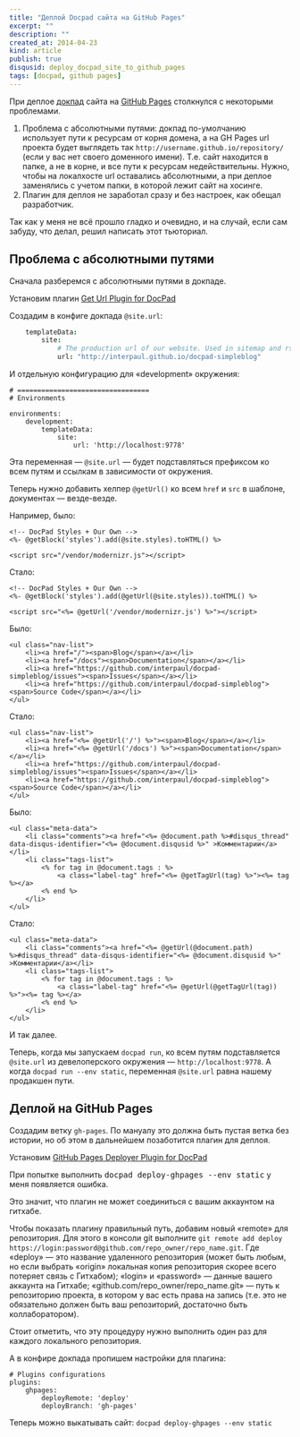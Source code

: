 ```yaml
--- 
title: "Деплой Docpad сайта на GitHub Pages"
excerpt: ""
description: ""
created_at: 2014-04-23
kind: article
publish: true
disqusid: deploy_docpad_site_to_github_pages
tags: [docpad, github pages]
---
```


При деплое [докпад]() сайта на [GitHub Pages](https://pages.github.com/) столкнулся с некоторыми проблемами.

1. Проблема с абсолютными путями: докпад по-умолчанию использует пути к ресурсам от корня домена, а на GH Pages url проекта будет выглядеть так `http://username.github.io/repository/` (если у вас нет своего доменного имени). Т.е. сайт находится в папке, а не в корне, и все пути к ресурсам недействительны. Нужно, чтобы на локалхосте url оставались абсолютными, а при деплое заменялись с учетом папки, в которой лежит сайт на хосинге.
2. Плагин для деплоя не заработал сразу и без настроек, как обещал разработчик.

Так как у меня не всё прошло гладко и очевидно, и на случай, если сам забуду, что делал, решил написать этот тьюториал.

<!-- cut -->

## Проблема с абсолютными путями

Сначала разберемся с абсолютными путями в докпаде.

Установим плагин [Get Url Plugin for DocPad](https://github.com/Hypercubed/docpad-plugin-geturl/)

Создадим в конфиге докпада `@site.url`:

```coffeescript
	templateData:
		site:
			# The production url of our website. Used in sitemap and rss feed
			url: "http://interpaul.github.io/docpad-simpleblog"
```

И отдельную конфигурацию для «development» окружения:

	# =================================
	# Environments

	environments:
		development:
			templateData:
				site:
					url: 'http://localhost:9778'

Эта переменная — `@site.url` — будет подставляться префиксом ко всем путям и ссылкам в зависимости от окружения.

Теперь нужно добавить хелпер `@getUrl()` ко всем `href` и `src` в шаблоне, документах — везде-везде.

Например, было:

	<!-- DocPad Styles + Our Own -->
	<%- @getBlock('styles').add(@site.styles).toHTML() %>

	<script src="/vendor/modernizr.js"></script>

Стало:

	<!-- DocPad Styles + Our Own -->
	<%- @getBlock('styles').add(@getUrl(@site.styles)).toHTML() %>

	<script src="<%= @getUrl('/vendor/modernizr.js') %>"></script>

Было:

	<ul class="nav-list">
		<li><a href="/"><span>Blog</span></a></li>
		<li><a href="/docs"><span>Documentation</span></a></li>
		<li><a href="https://github.com/interpaul/docpad-simpleblog/issues"><span>Issues</span></a></li>
		<li><a href="https://github.com/interpaul/docpad-simpleblog"><span>Source Code</span></a></li>
	</ul>

Стало:

	<ul class="nav-list">
		<li><a href="<%= @getUrl('/') %>"><span>Blog</span></a></li>
		<li><a href="<%= @getUrl('/docs') %>"><span>Documentation</span></a></li>
		<li><a href="https://github.com/interpaul/docpad-simpleblog/issues"><span>Issues</span></a></li>
		<li><a href="https://github.com/interpaul/docpad-simpleblog"><span>Source Code</span></a></li>
	</ul>

Было:

	<ul class="meta-data">
		<li class="comments"><a href="<%= @document.path %>#disqus_thread" data-disqus-identifier="<%= @document.disqusid %>" >Комментарии</a></li>
		<li class="tags-list">
			<% for tag in @document.tags : %>
				<a class="label-tag" href="<%= @getTagUrl(tag) %>"><%= tag %></a>
			<% end %>
		</li>
	</ul>

Стало:

	<ul class="meta-data">
		<li class="comments"><a href="<%= @getUrl(@document.path) %>#disqus_thread" data-disqus-identifier="<%= @document.disqusid %>" >Комментарии</a></li>
		<li class="tags-list">
			<% for tag in @document.tags : %>
				<a class="label-tag" href="<%= @getUrl(@getTagUrl(tag)) %>"><%= tag %></a>
			<% end %>
		</li>
	</ul>

И так далее.

Теперь, когда мы запускаем `docpad run`, ко всем путям подставляется `@site.url` из девелоперского окружения — `http://localhost:9778`. А когда `docpad run --env static`, переменная `@site.url` равна нашему продакшен пути.

## Деплой на GitHub Pages

Создадим ветку `gh-pages`. По мануалу это должна быть пустая ветка без истории, но об этом в дальнейшем позаботится плагин для деплоя. 

Установим [GitHub Pages Deployer Plugin for DocPad](https://github.com/docpad/docpad-plugin-ghpages)

При попытке выполнить <kbd>docpad deploy-ghpages --env static</kbd> у меня появляется ошибка.

Это значит, что плагин не может соединиться с вашим аккаунтом на гитхабе.

Чтобы показать плагину правильный путь, добавим новый «remote» для репозитория. Для этого в консоли git выполните `git remote add deploy https://login:password@github.com/repo_owner/repo_name.git`. Где «deploy» — это название удаленного репозитория (может быть любым, но если выбрать «origin» локальная копия репозитория скорее всего потеряет связь с Гитхабом); 
«login» и «password» — данные вашего аккаунта на Гитхабе; «github.com/repo_owner/repo_name.git» — путь к репозиторию проекта, в котором у вас есть права на запись (т.е. это не обязательно должен быть ваш репозиторий, достаточно быть коллаборатором).

Стоит отметить, что эту процедуру нужно выполнить один раз для каждого локального репозитория.

А в конфире докпада пропишем настройки для плагина:

	# Plugins configurations
	plugins:
		ghpages:
			deployRemote: 'deploy'
			deployBranch: 'gh-pages'

Теперь можно выкатывать сайт: `docpad deploy-ghpages --env static`